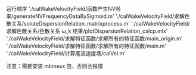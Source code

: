 运行顺序
'./calWakeVelocityField/函数产生NV频率/generateNVFrequencyDataBySigmoid.m'
'./calWakeVelocityField/求解色散关系/soluteDispersionRelation_matrixprocess.m'
'./calWakeVelocityField/求解色散关系/色散关系 ω_k 结果/plotDispersionRelation_calcp.mlx'
'./calWakeVelocityField/求解特征函数/求解所有的特征函数/main_origin.m'
'./calWakeVelocityField/求解特征函数/求解所有的特征函数/main.m'
'./calWakeVelocityField/计算尾流速度场/calVel.m'

注意：需要安装 mtimesx 包，否则会报错